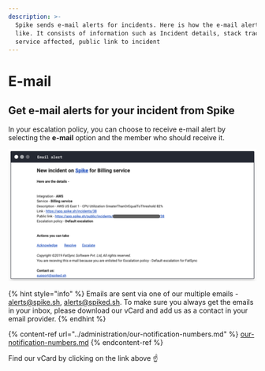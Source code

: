 ```yaml
---
description: >-
  Spike sends e-mail alerts for incidents. Here is how the e-mail alert looks
  like. It consists of information such as Incident details, stack trace,
  service affected, public link to incident
---
```


# E-mail

## Get e-mail alerts for your incident from Spike

In your escalation policy, you can choose to receive e-mail alert by selecting the **e-mail** option and the member who should receive it.&#x20;

![e-mail alert on Spike](<../.gitbook/assets/image (1) (1).png>)

{% hint style="info" %}
Emails are sent via one of our multiple emails - alerts@spike.sh, alerts@spiked.sh. To make sure you always get the emails in your inbox, please download our vCard and add us as a contact in your email provider.
{% endhint %}

{% content-ref url="../administration/our-notification-numbers.md" %}
[our-notification-numbers.md](../administration/our-notification-numbers.md)
{% endcontent-ref %}

Find our vCard by clicking on the link above ☝️
